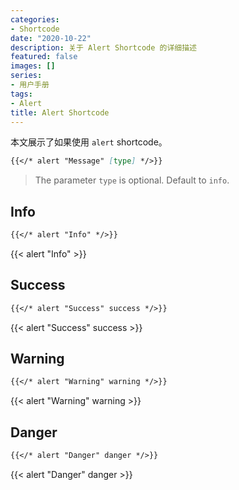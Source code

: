 ```yaml
---
categories:
- Shortcode
date: "2020-10-22"
description: 关于 Alert Shortcode 的详细描述
featured: false
images: []
series:
- 用户手册
tags:
- Alert
title: Alert Shortcode
---
```


本文展示了如果使用 `alert` shortcode。
<!--more-->

```markdown
{{</* alert "Message" [type] */>}}
```

> The parameter `type` is optional. Default to `info`.

## Info

```markdown
{{</* alert "Info" */>}}
```

{{< alert "Info" >}}

## Success

```markdown
{{</* alert "Success" success */>}}
```

{{< alert "Success" success >}}

## Warning

```markdown
{{</* alert "Warning" warning */>}}
```

{{< alert "Warning" warning >}}

## Danger

```markdown
{{</* alert "Danger" danger */>}}
```

{{< alert "Danger" danger >}}
